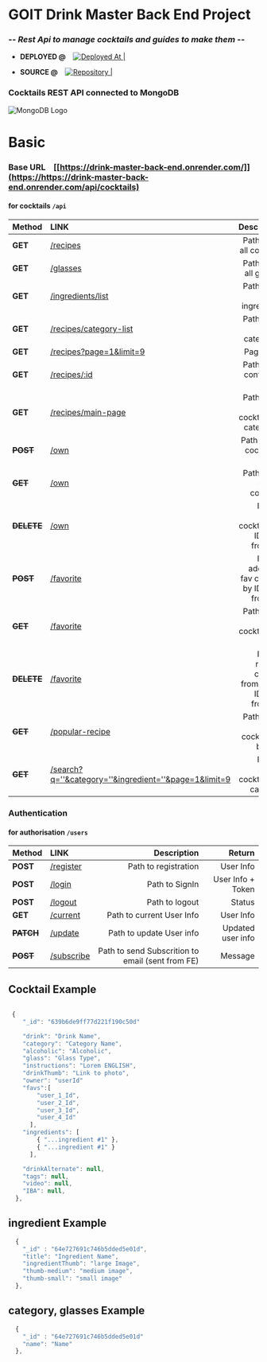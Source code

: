 # GOIT Drink Master Back End Project

### _-- Rest Api to manage cocktails and guides to make them --_

- **DEPLOYED @** &ensp; [![Deployed At | ](https://i.ibb.co/zG6DGXq/render-logo-818-C47-ACCA-seeklogo-com.png)](https://nodejs-restapi-g9eb.onrender.com/api/cocktails) &ensp; &ensp;

- **SOURCE @**  &ensp; [![Repository |](https://i.ibb.co/j3TLp8G/github-logo-vector.png)](https://github.com/NovicovMykhailo/drink-master-backend) &ensp; &ensp; 

### Cocktails REST API connected to MongoDB

![MongoDB Logo](https://i.ibb.co/Ht5xNDz/Mongo-db-logo-1.png)

# Basic 

### Base URL &ensp; [[https://drink-master-back-end.onrender.com/]](https://https://drink-master-back-end.onrender.com/api/cocktails)

#### for cocktails `/api`

| Method | LINK | Description | Return |
| :-- | :-- | --: | --: |
| **GET** | [/recipes](https://nodejs-restapi-g9eb.onrender.com/api/cocktails) | Path to get all cocktails | All cocktails |
| **GET** | [/glasses](https://nodejs-restapi-g9eb.onrender.com/api/cocktails) | Path to get all glasses | All glasses |
| **GET** | [/ingredients/list](https://nodejs-restapi-g9eb.onrender.com/api/ingredients) | Path to get all ingredients | All ingredients |
| **GET** | [/recipes/category-list](https://nodejs-restapi-g9eb.onrender.com/api/categories) | Path to get all categories | All categories |
| **GET** | [/recipes?page=1&limit=9](https://nodejs-restapi-g9eb.onrender.com/api/cocktails?page=1&limit=9) | Pagination | Paginations|
| **GET** | [/recipes/:id](https://nodejs-restapi-g9eb.onrender.com/api/contacts/:id) | Path to get contact by ID | Found Cocktail |
| **GET** | [/recipes/main-page](https://nodejs-restapi-g9eb.onrender.com/api/top-cocktails) | Path to get top cocktails by categories | Top Cocktails |
| ~~**POST**~~ | [/own](https://nodejs-restapi-g9eb.onrender.com/api/own  ) | Path to add cocktail to DB | New cocktail |
| ~~**GET**~~ | [/own](https://nodejs-restapi-g9eb.onrender.com/api/own) | Path to get owned cocktails | Owned cocktails |
|~~**DELETE**~~| [/own](https://nodejs-restapi-g9eb.onrender.com/api/own) | Path to delete cocktails by ID (sent from FE)| Message |
| ~~**POST**~~ | [/favorite](https://nodejs-restapi-g9eb.onrender.com/api/favorite  ) | Path to adding to fav cocktail by ID (sent from FE) | Message |
| ~~**GET**~~ | [/favorite](https://nodejs-restapi-g9eb.onrender.com/api/favorite) | Path to get fav cocktails by user | Liked cocktails |
|~~**DELETE**~~| [/favorite](https://nodejs-restapi-g9eb.onrender.com/api/favorite) | Path to remove cocktail from fav by ID (sent from FE) | Message |
| ~~**GET**~~ | [/popular-recipe ](https://nodejs-restapi-g9eb.onrender.com/api/popular-recipe) | Path to get rated cocktail list by favs | Rated cocktails |
| ~~**GET**~~ | [/search?q=''&category=''&ingredient=''&page=1&limit=9](https://nodejs-restapi-g9eb.onrender.com/api/search) | Path to search cocktails by category | found cocktails|



### Authentication

#### for authorisation `/users`

| Method | LINK | Description | Return |
| :-- | :-- | --: | --: |
| **POST** | [/register](https://nodejs-restapi-g9eb.onrender.com/users/register) | Path to registration | User Info |
| **POST** | [/login](https://nodejs-restapi-g9eb.onrender.com/users/login) | Path to SignIn | User Info + Token |
| **POST** | [/logout](https://nodejs-restapi-g9eb.onrender.com/users/logout) | Path to logout | Status |
| **GET**  | [/current](https://nodejs-restapi-g9eb.onrender.com/users/current) | Path to current User Info | User Info |
| ~~**PATCH**~~ | [/update](https://nodejs-restapi-g9eb.onrender.com/users/update) | Path to update User info | Updated user info |
| ~~**POST**~~ | [/subscribe](https://nodejs-restapi-g9eb.onrender.com/users/subscribe) | Path to send Subscrition to email (sent from FE) | Message|

## Cocktail Example 

```js

 {
    "_id": "639b6de9ff77d221f190c50d"

    "drink": "Drink Name",
    "category": "Category Name",
    "alcoholic": "Alcoholic",
    "glass": "Glass Type",
    "instructions": "Lorem ENGLISH",
    "drinkThumb": "Link to photo",
    "owner": "userId"
    "favs":[ 
        "user_1_Id",
        "user_2_Id",
        "user_3_Id",
        "user_4_Id"
      ],
    "ingredients": [
        { "...ingredient #1" },
        { "...ingredient #1" }
      ],

    "drinkAlternate": null,
    "tags": null,
    "video": null,
    "IBA": null,
  },

```


## ingredient Example 
```js
  {
    "_id" : "64e727691c746b5dded5e01d",
    "title": "Ingredient Name",
    "ingredientThumb": "large Image",
    "thumb-medium": "medium image",
    "thumb-small": "small image"
  },

```

## category, glasses Example 
```js
  {
    "_id" : "64e727691c746b5dded5e01d"
    "name": "Name"
  },

```

